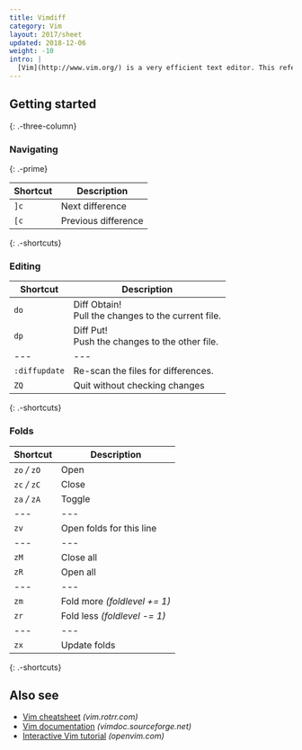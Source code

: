 ```yaml
---
title: Vimdiff
category: Vim
layout: 2017/sheet
updated: 2018-12-06
weight: -10
intro: |
  [Vim](http://www.vim.org/) is a very efficient text editor. This reference was made for Vim 8.0.
---
```


## Getting started

{: .-three-column}

### Navigating

{: .-prime}

| Shortcut | Description         |
| -------- | ------------------- |
| `]c`     | Next difference     |
| `[c`     | Previous difference |

{: .-shortcuts}

### Editing

| Shortcut      | Description                                            |
| ------------- | ------------------------------------------------------ |
| `do`          | Diff Obtain! <br>Pull the changes to the current file. |
| `dp`          | Diff Put! <br>Push the changes to the other file.      |
| ---           | ---                                                    |
| `:diffupdate` | Re-scan the files for differences.                     |
| `ZQ`          | Quit without checking changes                          |

{: .-shortcuts}

### Folds

| Shortcut      | Description                  |
| ------------- | ---------------------------- |
| `zo` _/_ `zO` | Open                         |
| `zc` _/_ `zC` | Close                        |
| `za` _/_ `zA` | Toggle                       |
| ---           | ---                          |
| `zv`          | Open folds for this line     |
| ---           | ---                          |
| `zM`          | Close all                    |
| `zR`          | Open all                     |
| ---           | ---                          |
| `zm`          | Fold more _(foldlevel += 1)_ |
| `zr`          | Fold less _(foldlevel -= 1)_ |
| ---           | ---                          |
| `zx`          | Update folds                 |

{: .-shortcuts}

## Also see

- [Vim cheatsheet](https://vim.rtorr.com/) _(vim.rotrr.com)_
- [Vim documentation](http://vimdoc.sourceforge.net/htmldoc/) _(vimdoc.sourceforge.net)_
- [Interactive Vim tutorial](http://openvim.com/) _(openvim.com)_
